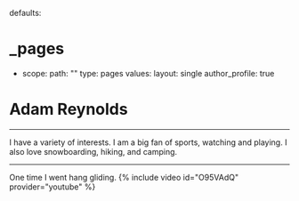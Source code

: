 defaults:
  # _pages
  - scope:
      path: ""
      type: pages
    values:
      layout: single
      author_profile: true

# Adam Reynolds
------
I have a variety of interests. I am a big fan of sports, watching and playing. I also love snowboarding, hiking, and camping. 

    
 
------
One time I went hang gliding.
{% include video id="O95VAdQ" provider="youtube" %}
